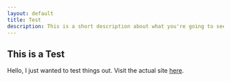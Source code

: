 ```yaml
---
layout: default
title: Test
description: This is a short description about what you're going to see in this post
---
```


This is a Test
---------------

Hello, I just wanted to test things out. Visit the actual site [here](http://danielkonopacki.com).
